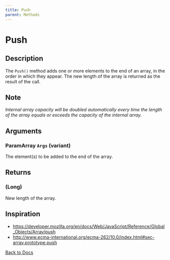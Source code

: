 ```yaml
---
title: Push
parent: Methods
---
```


# Push

## Description
The `Push()` method adds one or more elements to the end of an array, in the order in which they appear. The new length of the array is returned as the result of the call.

## Note
*Internal array capacity will be doubled automatically every time the length of the array equals or exceeds the capacity of the internal array.*

## Arguments
### ParamArray `Args` (variant) 
The element(s) to be added to the end of the array.

## Returns
### (Long) 
New length of the array.

## Inspiration
* <https://developer.mozilla.org/en/docs/Web/JavaScript/Reference/Global_Objects/Array/push>
* <http://www.ecma-international.org/ecma-262/10.0/index.html#sec-array.prototype.push>


[Back to Docs](https://senipah.github.io/VBA-Better-Array/)